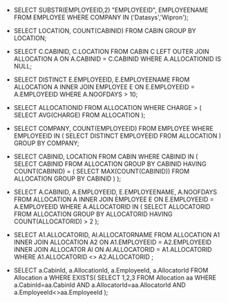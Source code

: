  * SELECT SUBSTR(EMPLOYEEID,2) "EMPLOYEEID", EMPLOYEENAME
 FROM EMPLOYEE
 WHERE COMPANY
 IN ('Datasys','Wipron');
 
 * SELECT LOCATION, COUNT(CABINID) FROM CABIN GROUP BY LOCATION;
 
 * SELECT C.CABINID, C.LOCATION
 FROM
 CABIN C
 LEFT OUTER JOIN
 ALLOCATION A
 ON
 A.CABINID = C.CABINID
 WHERE
 A.ALLOCATIONID IS NULL;
 
 
 * SELECT DISTINCT E.EMPLOYEEID, E.EMPLOYEENAME
 FROM
 ALLOCATION A
 INNER JOIN
 EMPLOYEE E
 ON
 E.EMPLOYEEID = A.EMPLOYEEID
 WHERE A.NOOFDAYS > 10;
 
 
 * SELECT ALLOCATIONID
 FROM ALLOCATION
 WHERE CHARGE > (
 					SELECT AVG(CHARGE) 
 					FROM ALLOCATION
 				);
 				
 				
* SELECT COMPANY, COUNT(EMPLOYEEID)
FROM EMPLOYEE
WHERE EMPLOYEEID
IN (
		SELECT DISTINCT EMPLOYEEID
		FROM ALLOCATION
	)
GROUP BY COMPANY;


* SELECT CABINID, LOCATION
FROM CABIN
WHERE CABINID IN (
					SELECT CABINID
					FROM ALLOCATION
					GROUP BY CABINID
					HAVING COUNT(CABINID) = (
												SELECT MAX(COUNT(CABINID))
												FROM ALLOCATION
												GROUP BY CABINID
											)
				);
					
				

* SELECT A.CABINID, A.EMPLOYEEID, E.EMPLOYEENAME, A.NOOFDAYS
FROM ALLOCATION A
INNER JOIN
EMPLOYEE E
ON E.EMPLOYEEID = A.EMPLOYEEID
WHERE A.ALLOCATORID
IN (
		SELECT ALLOCATORID
		FROM ALLOCATION
		GROUP BY ALLOCATORID
		HAVING COUNT(ALLOCATORID) > 2
	);


* SELECT A1.ALLOCATORID, Al.ALLOCATORNAME
FROM ALLOCATION A1
INNER JOIN
ALLOCATION A2
ON A1.EMPLOYEEID = A2.EMPLOYEEID
INNER JOIN
ALLOCATOR Al
ON
Al.ALLOCATORID = A1.ALLOCATORID
WHERE A1.ALLOCATORID <> A2.ALLOCATORID
;


* SELECT a.CabinId, a.AllocationId, a.EmployeeId, a.AllocatorId
FROM Allocation a 
WHERE EXISTS(
				SELECT 1,2,3 FROM Allocation aa 
				WHERE a.CabinId=aa.CabinId
				AND a.AllocatorId=aa.AllocatorId 
				AND a.EmployeeId<>aa.EmployeeId
			);

